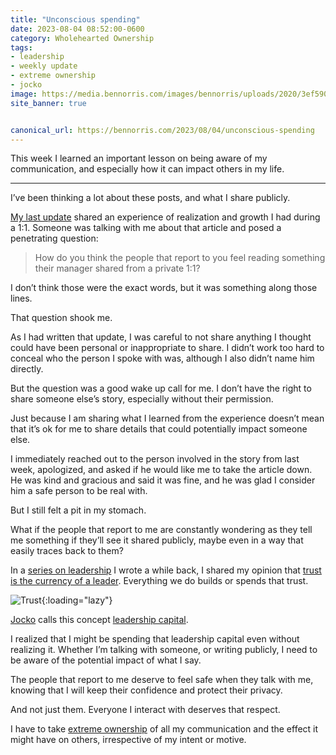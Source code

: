 ```yaml
---
title: "Unconscious spending"
date: 2023-08-04 08:52:00-0600
category: Wholehearted Ownership
tags:
- leadership
- weekly update
- extreme ownership
- jocko
image: https://media.bennorris.com/images/bennorris/uploads/2020/3ef59003d5.jpg
site_banner: true


canonical_url: https://bennorris.com/2023/08/04/unconscious-spending
---
```


This week I learned an important lesson on being aware of my communication, and especially how it can impact others in my life.

***

I’ve been thinking a lot about these posts, and what I share publicly. 

[My last update](https://bennorris.com/2023/07/28/inauthenticity-detection) shared an experience of realization and growth I had during a 1:1. Someone was talking with me about that article and posed a penetrating question:

> How do you think the people that report to you feel reading something their manager shared from a private 1:1?

I don’t think those were the exact words, but it was something along those lines.

That question shook me.

As I had written that update, I was careful to not share anything I thought could have been personal or inappropriate to share. I didn’t work too hard to conceal who the person I spoke with was, although I also didn’t name him directly.

But the question was a good wake up call for me. I don’t have the right to share someone else’s story, especially without their permission.

Just because I am sharing what I learned from the experience doesn’t mean that it’s ok for me to share details that could potentially impact someone else.

I immediately reached out to the person involved in the story from last week, apologized, and asked if he would like me to take the article down. He was kind and gracious and said it was fine, and he was glad I consider him a safe person to be real with.

But I still felt a pit in my stomach.

What if the people that report to me are constantly wondering as they tell me something if they’ll see it shared publicly, maybe even in a way that easily traces back to them?

In a [series on leadership](https://bennorris.com/2020/04/13/thoughts-on-leadership) I wrote a while back, I shared my opinion that [trust is the currency of a leader](https://www.bennorris.com/2020/04/14/leading-through-trust). Everything we do builds or spends that trust.

![Trust](https://media.bennorris.com/images/bennorris/uploads/2020/3ef59003d5.jpg){:loading="lazy"}

[Jocko](https://bennorris.com/tags/jocko/) calls this concept [leadership capital](https://echelonfront.com/how-to-build-and-spend-leadership-capital/).

I realized that I might be spending that leadership capital even without realizing it. Whether I’m talking with someone, or writing publicly, I need to be aware of the potential impact of what I say.

The people that report to me deserve to feel safe when they talk with me, knowing that I will keep their confidence and protect their privacy.

And not just them. Everyone I interact with deserves that respect.

I have to take [extreme ownership](https://bennorris.com/tags/extreme-ownership/) of all my communication and the effect it might have on others, irrespective of my intent or motive.



